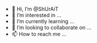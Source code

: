 - 👋 Hi, I’m @ShUrAiT
- 👀 I’m interested in ...
- 🌱 I’m currently learning ...
- 💞️ I’m looking to collaborate on ...
- 📫 How to reach me ...

<!---
ShUrAiT/ShUrAiT is a ✨ special ✨ repository because its `README.md` (this file) appears on your GitHub profile.
You can click the Preview link to take a look at your changes.
--->
